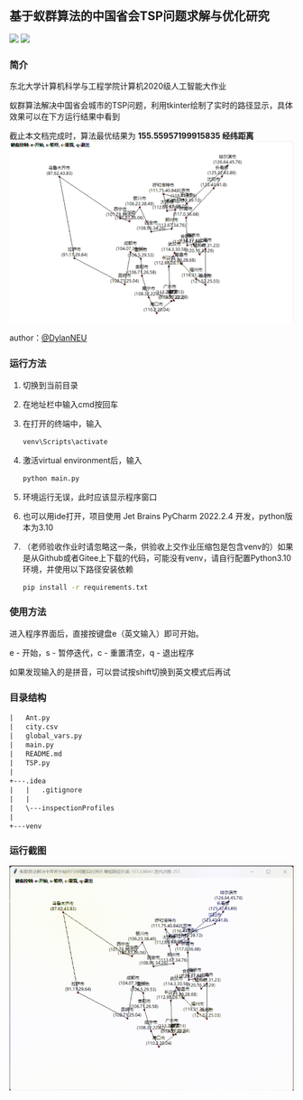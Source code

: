 ## 基于蚁群算法的中国省会TSP问题求解与优化研究



![](https://img.shields.io/badge/python-3.10-orange)
![](https://img.shields.io/badge/tkinter-blue)

### 简介

东北大学计算机科学与工程学院计算机2020级人工智能大作业

蚁群算法解决中国省会城市的TSP问题，利用tkinter绘制了实时的路径显示，具体效果可以在下方运行结果中看到

截止本文档完成时，算法最优结果为 **155.55957199915835 经纬距离**
![img.png](assets/img.png)

author：[@DylanNEU](https://github.com/DylanNEU)

### 运行方法

1. 切换到当前目录

2. 在地址栏中输入cmd按回车

3. 在打开的终端中，输入

   ```bash
   venv\Scripts\activate
   ```

4. 激活virtual environment后，输入

   ``` bash
   python main.py
   ```

5. 环境运行无误，此时应该显示程序窗口

6. 也可以用ide打开，项目使用 Jet Brains PyCharm 2022.2.4 开发，python版本为3.10

7. （老师验收作业时请忽略这一条，供验收上交作业压缩包是包含venv的）如果是从Github或者Gitee上下载的代码，可能没有venv，请自行配置Python3.10环境，并使用以下路径安装依赖

   ``` bash
   pip install -r requirements.txt
   ```
### 使用方法

进入程序界面后，直接按键盘e（英文输入）即可开始。

e - 开始，s - 暂停迭代，c - 重置清空，q - 退出程序

如果发现输入的是拼音，可以尝试按shift切换到英文模式后再试

### 目录结构

```
|   Ant.py
|   city.csv
|   global_vars.py
|   main.py
|   README.md
|   TSP.py
|
+---.idea
|   |   .gitignore
|   |
|   \---inspectionProfiles
|
+---venv
```

### 运行截图

![运行.gif](./assets/运行.gif)


